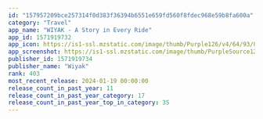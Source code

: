 ```yaml
---
id: "157957209bce257314f0d383f36394b6551e659fd560f8fdec968e59b8fa600a"
category: "Travel"
app_name: "WIYAK - A Story in Every Ride"
app_id: 1571919732
app_icon: https://is1-ssl.mzstatic.com/image/thumb/Purple126/v4/64/93/8e/64938e28-ca40-e2d6-bbd4-acb4e004aa43/AppIcon-0-0-1x_U007emarketing-0-5-0-0-85-220.png/1024x1024bb.png
app_screenshot: https://is1-ssl.mzstatic.com/image/thumb/PurpleSource122/v4/76/49/27/76492742-eeea-5d00-1381-58a88d66aeaa/e7c84bd6-6619-476c-8818-66fbd448c175_1.JPG/1242x2688bb.png
publisher_id: 1571919734
publisher_name: "Wiyak"
rank: 403
most_recent_release: 2024-01-19 00:00:00
release_count_in_past_year: 11
release_count_in_past_year_category: 17
release_count_in_past_year_top_in_category: 35
---
```

